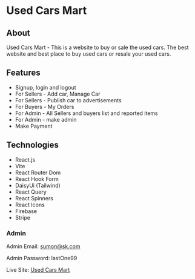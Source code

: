 # Used Cars Mart
## About
Used Cars Mart - This is a website to buy or sale the used cars. The best website and best place to buy used cars or resale your used cars.

## Features
* Signup, login and logout
* For Sellers - Add car, Manage Car
* For Sellers - Publish car to advertisements
* For Buyers - My Orders
* For Admin - All Sellers and buyers list and reported items
* For Admin - make admin
* Make Payment

## Technologies
* React.js
* Vite
* React Router Dom
* React Hook Form
* DaisyUi (Tailwind)
* React Query
* React Spinners
* React Icons
* Firebase
* Stripe

### Admin
Admin Email: sumon@sk.com

Admin Password: lastOne99

Live Site: [Used Cars Mart](https://used-cars-mart.web.app/)
